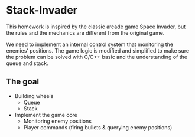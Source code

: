 # Stack-Invader

This homework is inspired by the classic arcade game Space Invader, 
but the rules and the mechanics are different from the original game.

We need to implement an internal control system that monitoring the enemies’ positions. 
The game logic is modified and simplified to make sure the problem can be solved with C/C++ basic and the understanding of the queue and stack.

## The goal
- Building wheels
  - Queue
  - Stack
- Implement the game core
  - Monitoring enemy positions
  - Player commands (firing bullets & querying enemy positions)
